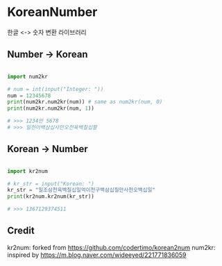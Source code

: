 # KoreanNumber

한글 <-> 숫자 변환 라이브러리

## Number -> Korean

```python

import num2kr

# num = int(input("Integer: "))
num = 12345678
print(num2kr.num2kr(num)) # same as num2kr(num, 0)
print(num2kr.num2kr(num, 1))

# >>> 1234만 5678
# >>> 일천이백삼십사만오천육백칠십팔

```

## Korean -> Number

```python

import kr2num

# kr_str = input("Korean: ")
kr_str = "일조삼천육백칠십일억이천구백삼십칠만사천오백십일"
print(kr2num.kr2num(kr_str))

# >>> 1367129374511

```


## Credit

kr2num: forked from https://github.com/codertimo/korean2num
num2kr: inspired by https://m.blog.naver.com/wideeyed/221771836059